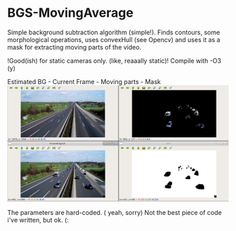 # BGS-MovingAverage
Simple background subtraction algorithm (simple!). Finds contours, some morphological operations, uses convexHull (see Opencv) and uses it as a mask for extracting
moving parts of the video.

!Good(ish) for static cameras only. (like, reaaally static)!
Compile with -O3 (y)

Estimated BG - Current Frame - Moving parts - Mask 
![Demomain](https://github.com/RauanBPK/BGS-MovingAverage/blob/master/demo.png)

The parameters are hard-coded. ( yeah, sorry)
Not the best piece of code i've written, but ok.
(:
